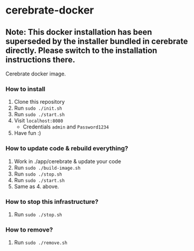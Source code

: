 # cerebrate-docker

## Note: This docker installation has been superseded by the installer bundled in cerebrate directly. Please switch to the installation instructions there.

Cerebrate docker image.

### How to install
1. Clone this repository
2. Run `sudo ./init.sh`
3. Run `sudo ./start.sh`
4. Visit `localhost:8080`
    - Credentials `admin` and `Password1234`
5. Have fun :)

### How to update code & rebuild everything?
1. Work in ./app/cerebrate & update your code
2. Run `sudo ./build-image.sh`
3. Run `sudo ./stop.sh`
4. Run `sudo ./start.sh`
5. Same as 4. above.

### How to stop this infrastructure?
1. Run `sudo ./stop.sh`

### How to remove?
1. Run `sudo ./remove.sh`
